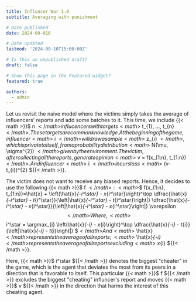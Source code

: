 ```yaml
---
title: Influncer War 1.0
subtitle: Averaging with punishment

# Date published
date: 2024-09-010

# Date updated
lastmod: '2024-09-10T15:00:00Z'

# Is this an unpublished draft?
draft: false

# Show this page in the Featured widget?
featured: true

authors:
  - admin
---
```


Let us revisit the naive model where the victims simply takes the average of influencers' reports and add some batches to it. This time, we include {{< math >}}$ n ${{< /math >}} influcencers with targets {{< math >}}$ t_{1}, ..., t_{n} ${{< /math >}}. These targets are common knowledge. At the beginning of the game, influencer {{< math >}}$ i ${{< /math >}} will draw a sample {{< math >}}$ z_{i} ${{< /math >}}, which is private to itself, from a probability distribution {{< math >}}$ N(\mu, \sigma^{2}) ${{< /math >}} given by the environment. The victim, after collecting all the reports, generate opinion {{< math >}}$ v = f(x_{1:n}, t_{1:n}) ${{< /math >}}. And influencer {{< math >}}$ i ${{< /math >}} incurs loss {{< math >}}$ (v-t_{i})^{2} ${{< /math >}}.

The victim does not want to receive any biased reports. Hence, it decides to use the following {{< math >}}$ f ${{< /math >}}: {{< math >}}$$ f(x_{1:n}, t_{1:n})=\hat{x} + \left(\hat{x}_{-i^\star} - x_{i^\star}\right)^\top \dfrac{\hat{x}_{-i^\star} - t_{i^\star}}{\left\|\hat{x}_{-i^\star} - t_{i^\star}\right\|} \dfrac{\hat{x}_{-i^\star} - x_{i^\star}}{\left\|\hat{x}_{-i^\star} - x_{i^\star}\right\|} \varepsilon $${{< /math >}}
Where, {{< math >}}$$ i^\star = \argmax_{i} \left(\hat{x}_{-i} - x_{i}\right)^\top \dfrac{\hat{x}_{-i} - t_{i}}{\left\|\hat{x}_{-i} - t_{i}\right\|} $${{< /math >}}
And {{< math >}}$ \hat{x} ${{< /math >}} represents the average of all reports; {{< math >}}$ \hat{x}_{-i} ${{< /math >}} represents the average of all reports excluding {{< math >}}$ x_{i} ${{< /math >}}.

Here, {{< math >}}$ i^\star ${{< /math >}} denotes the biggest "cheater" in the game, which is the agent that deviates the most from its peers in a direction that is favorable to itself. This particular {{< math >}}$ f ${{< /math >}} excludes the biggest "cheating" influncer's report and moves {{< math >}}$ v ${{< /math >}} in the direction that harms the interest of this cheating agent. 